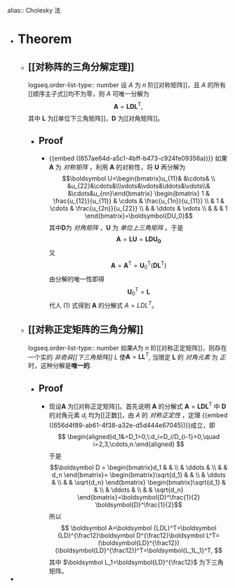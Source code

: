 alias:: Cholesky 法

- # Theorem
	- ## [[对称阵的三角分解定理]]
	  logseq.order-list-type:: number
	  设 $A$ 为 $n$ 阶[[对称矩阵]]，且 $A$ 的所有[[顺序主子式]]均不为零，则 $A$ 可唯一分解为
	  $$
	  \boldsymbol A=\mathrm{\boldsymbol{LDL}}^{\mathrm{T}},
	  $$
	  其中 $\boldsymbol L$ 为[[单位下三角矩阵]]，$\boldsymbol D$ 为[[对角矩阵]]。
		- ## Proof
			- {{embed ((657ae64d-a5c1-4bff-b473-c924fe09356a))}}
			  如果 $\boldsymbol A$ 为 *对称矩阵* ，利用 $\boldsymbol A$ 的对称性，将 $\boldsymbol U$ 再分解为
			  $$\boldsymbol U=\begin{bmatrix}u_{11}& &\cdots& \\ &u_{22}&\cdots&\\\vdots&\vdots&\ddots&\vdots\\& &\cdots&u_{nn}\end{bmatrix}
			  \begin{bmatrix}
			  1 & \frac{u_{12}}{u_{11}}  & \cdots & \frac{u_{1n}}{u_{11}} \\
			  & 1 & \cdots & \frac{u_{2n}}{u_{22}}  \\
			  & & \ddots & \vdots \\
			  & & & 1
			  \end{bmatrix}=\boldsymbol{DU_0}$$
			  其中$\boldsymbol D$为 *对角矩阵* ，$\boldsymbol U$ 为 *单位上三角矩阵* 。于是
			  $$
			  \boldsymbol A=\boldsymbol{LU}=\boldsymbol{LDU_0} \tag{1}
			  $$
			  又
			  $$
			  \boldsymbol{A}=\boldsymbol A^{\mathrm{T}}=\boldsymbol U_0^{\mathrm{T}}(\boldsymbol 
			   D\boldsymbol L^{\mathrm{T}})
			  $$
			  由分解的唯一性即得
			  $$\boldsymbol  U_0^\mathrm{T}=\boldsymbol L$$
			  代人 $(1)$ 式得到 $\boldsymbol A$ 的分解式 $A=LDL^T$。
	- ## [[对称正定矩阵的三角分解]]
	  logseq.order-list-type:: number
	  如果$A$为 $n$ 阶[[对称正定矩阵]]，则存在一个实的 *非奇异[[下三角矩阵]]* $L$ 使$\boldsymbol A=\boldsymbol{LL}^T$, 当限定 $\boldsymbol L$ 的 *对角元素* 为 *正* 时，这种分解是**唯一的**.
		- ## Proof
			- 现设$\boldsymbol A$ 为[[对称正定矩阵]]。首先说明 $\boldsymbol A$ 的分解式 $\boldsymbol A=\boldsymbol{LDL}^{\mathrm{T}}$ 中 $\boldsymbol D$ 的对角元素 $d_i$ 均为[[正数]]，由 $A$ 的 *对称正定性* ，定理
			  {{embed ((656d4f89-ab61-4f38-a32e-d5d444e67045))}}成立，即
			  $$
			  \begin{aligned}d_1&=D_1>0,\:d_i=D_i/D_{i-1}>0,\quad i=2,3,\cdots,n.\end{aligned}
			  $$
			  于是
			  $$\boldsymbol D = 
			  \begin{bmatrix}d_1 & & \\
			  & \ddots & \\
			  & &  d_n
			  \end{bmatrix}=
			  \begin{bmatrix}\sqrt{d_1} & & \\
			  & \ddots & \\
			  & &  \sqrt{d_n}
			  \end{bmatrix}
			  \begin{bmatrix}\sqrt{d_1} & & \\
			  & \ddots & \\
			  & &  \sqrt{d_n}
			  \end{bmatrix}=\boldsymbol{D}^\frac{1}{2} \boldsymbol{D}^\frac{1}{2}$$
			  所以
			  $$
			  \boldsymbol A=\boldsymbol {LDL}^T=\boldsymbol {LD}^{\frac12}\boldsymbol D^{\frac12}\boldsymbol L^T=(\boldsymbol{LD}^{\frac12})(\boldsymbol{LD}^{\frac12})^T=\boldsymbol{L_1L_1}^T,
			  $$
			  其中 $\boldsymbol L_1=\boldsymbol{LD}^{\frac12}$ 为下三角矩阵。
-